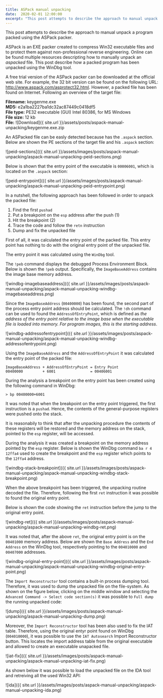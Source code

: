 ```yaml
---
title: ASPack manual unpacking
date:  2020-02-01 12:00:00
excerpt: "This post attempts to describe the approach to manual unpack a sample program packed using the ASPack packer."
---
```


This post attempts to describe the approach to manual unpack a program packed using the ASPack packer.

ASPack is an EXE packer created to compress Win32 executable files and to protect them against non-professional reverse engineering. Online can be found multiple resources descripting how to manually unpack an *aspacked* file. This post describe how a packed program has been unpacked using the WinDbg tool.

A free trial version of the ASPack packer can be downloaded at the official web site. For example, the 32 bit version can be found on the following URL: http://www.aspack.com/asprotect32.html.
However, a packed file has been found on Internet. Following an overview of the target file:


**Filename:** keygenme.exe<br/>
**MD5:** e2a1ba2227ba1dc32ac87449c0418df5<br/>
**File type:** PE32 executable (GUI) Intel 80386, for MS Windows<br/>
**File size:** 12 kb<br/>
**File:** ![Download]{{ site.url }}/assets/posts/aspack-manual-unpacking/keygenme.exe.zip


An ASPacked file can be easly detected because has the `.aspack` section. Below are shown the PE sections of the target file and his `.aspack` section:

![peid-sections]({{ site.url }}/assets/images/posts/aspack-manual-unpacking/aspack-manual-unpacking-peid-sections.png)

Below is shown that the entry point of the executable is `00006001`, which is located on the `.aspack` section:

![peid-entrypoint]({{ site.url }}/assets/images/posts/aspack-manual-unpacking/aspack-manual-unpacking-peid-entrypoint.png)


In a nutshell, the following approach has been followed in order to unpack the packed file:
1. Find the first `pushad`
2. Put a breakpoint on the `esp` address after the push (1)
3. Hit the breakpoint (2)
4. Trace the code and follow the `retn` instruction
5. Dump and fix the unpacked file


First of all, it was calculated the entry point of the packed file.
This entry point has nothing to do with the original entry point of the unpacked file.

The entry point it was calculated using the `WinDbg` tool.

The `!peb` command displays the debugged Process Environment Block. Below is shown the `!peb` output. Specifically, the `ImageBaseAddress` contains the image base memory address.

![windbg-imagebaseaddress]({{ site.url }}/assets/images/posts/aspack-manual-unpacking/aspack-manual-unpacking-windbg-imagebaseaddress.png)

Since the `ImageBaseAddress` (`00400000`) has been found, the second part of the process entry point address should be calculated.
The `!dh` command can be used to found the `AddressOfEntryPoint`, which is defined as *the address of the entry point relative to the image base when the executable file is loaded into memory. For program images, this is the starting address*.

![windbg-addressofentrypoint]({{ site.url }}/assets/images/posts/aspack-manual-unpacking/aspack-manual-unpacking-windbg-addressofentrypoint.png)

Using the `ImageBaseAddress` and the `AddressOfEntryPoint` it was calculated the entry point of the packed file:
```
ImageBaseAddress + AddressOfEntryPoint = Entry Point
00400000         + 6001                = 00406001
```

During the analysis a breakpoint on the entry point has been created using the following command in WinDbg:
```
> bp 00400000+6001
```

It was noted that when the breakpoint on the entry point triggered, the first instruction is a `pushad`. Hence, the contents of the general-purpose registers were pushed onto the stack.

It is reasonabily to think that after the unpacking procedure the contents of these registers will be restored and the memory address on the stack, pointed to the `esp` register, will be accessed.

During the analysis it was created a breakpoint on the memory address pointed by the `esp` register. Below is shown the WinDbg command `ba r 4 12ffa4` used to create the breakpoint and the `esp` register which points to the `12ffa4` address.

![windbg-stack-breakpoint]({{ site.url }}/assets/images/posts/aspack-manual-unpacking/aspack-manual-unpacking-windbg-stack-breakpoint.png)

When the above breakpoint has been triggered, the unpacking routine decoded the file. Therefore, following the first `ret` instruction it was possible to found the original entry point.

Below is shown the code showing the `ret` instruction before the jump to the original entry point.

![windbg-ret]({{ site.url }}/assets/images/posts/aspack-manual-unpacking/aspack-manual-unpacking-windbg-ret.png)

It was noted that, after the above `ret`, the original entry point is on the `00401000` memory address. Below are shown the `Base Address` and the `End Address` on the WinDbg tool, respectively pointing to the `004010000` and `00407000` addresses.

![windbg-original-entry-point]({{ site.url }}/assets/images/posts/aspack-manual-unpacking/aspack-manual-unpacking-windbg-original-entry-point.png)

The `Import Reconstructor` tool contains a built-in process dumping tool. Therefore, it was used to dump the unpacked file on the file-system. As shown on the figure below, clicking on the middle window and selecting the `Advanced Command -> Select code section(s)` it was possible to `Full dump` the running unpacked code:

![dump]({{ site.url }}/assets/images/posts/aspack-manual-unpacking/aspack-manual-unpacking-dump.png)

Moreover, the `Import Reconstructor` tool has been also used to fix the IAT table. Therefore, using the original entyr point found on WinDbg (`004010000`), it was possible to use the `IAT Autosearch` Import Reconstructor button.
This locates the import address table from the original executable and allowed to create an executable unapacked file.

![iat-fix]({{ site.url }}/assets/images/posts/aspack-manual-unpacking/aspack-manual-unpacking-iat-fix.png)

As shown below it was possible to load the unpacked file on the IDA tool and retreiving all the used Win32 API:

![ida]({{ site.url }}/assets/images/posts/aspack-manual-unpacking/aspack-manual-unpacking-ida.png)



